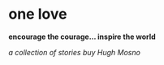# one love

**encourage the courage... inspire the world**

*a collection of stories buy Hugh Mosno*
